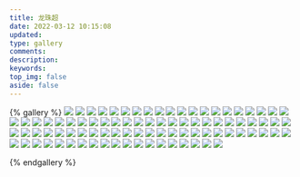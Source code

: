 ```yaml
---
title: 龙珠超
date: 2022-03-12 10:15:08
updated:
type: gallery
comments:
description:
keywords:
top_img: false
aside: false 
---
```


{% gallery %}
![](https://warehouse-1310574346.cos.ap-shanghai.myqcloud.com/images/Dragon-Ball-Super/Arak.webp)
![](https://warehouse-1310574346.cos.ap-shanghai.myqcloud.com/images/Dragon-Ball-Super/Assistant_of_zeno.webp)
![](https://warehouse-1310574346.cos.ap-shanghai.myqcloud.com/images/Dragon-Ball-Super/awamo.webp)
![](https://warehouse-1310574346.cos.ap-shanghai.myqcloud.com/images/Dragon-Ball-Super/Basil.png)
![](https://warehouse-1310574346.cos.ap-shanghai.myqcloud.com/images/Dragon-Ball-Super/Beerus.png)
![](https://warehouse-1310574346.cos.ap-shanghai.myqcloud.com/images/Dragon-Ball-Super/Beerus_3.png)
![](https://warehouse-1310574346.cos.ap-shanghai.myqcloud.com/images/Dragon-Ball-Super/Beerus_Super.png)
![](https://warehouse-1310574346.cos.ap-shanghai.myqcloud.com/images/Dragon-Ball-Super/Bergamo.png)
![](https://warehouse-1310574346.cos.ap-shanghai.myqcloud.com/images/Dragon-Ball-Super/Black_Goku.png)
![](https://warehouse-1310574346.cos.ap-shanghai.myqcloud.com/images/Dragon-Ball-Super/Botamo.png)
![](https://warehouse-1310574346.cos.ap-shanghai.myqcloud.com/images/Dragon-Ball-Super/Bulla.png)
![](https://warehouse-1310574346.cos.ap-shanghai.myqcloud.com/images/Dragon-Ball-Super/Bulma.png)
![](https://warehouse-1310574346.cos.ap-shanghai.myqcloud.com/images/Dragon-Ball-Super/Bulma.webp)
![](https://warehouse-1310574346.cos.ap-shanghai.myqcloud.com/images/Dragon-Ball-Super/Cabba.png)
![](https://warehouse-1310574346.cos.ap-shanghai.myqcloud.com/images/Dragon-Ball-Super/Caulifla.png)
![](https://warehouse-1310574346.cos.ap-shanghai.myqcloud.com/images/Dragon-Ball-Super/Champa.png)
![](https://warehouse-1310574346.cos.ap-shanghai.myqcloud.com/images/Dragon-Ball-Super/Champa_6.png)
![](https://warehouse-1310574346.cos.ap-shanghai.myqcloud.com/images/Dragon-Ball-Super/Diy_Bulma_Costume.png)
![](https://warehouse-1310574346.cos.ap-shanghai.myqcloud.com/images/Dragon-Ball-Super/Dragon_Ball_Super_Logo.png)
![](https://warehouse-1310574346.cos.ap-shanghai.myqcloud.com/images/Dragon-Ball-Super/Dyspo.png)
![](https://warehouse-1310574346.cos.ap-shanghai.myqcloud.com/images/Dragon-Ball-Super/Fighterz_Tien.png)
![](https://warehouse-1310574346.cos.ap-shanghai.myqcloud.com/images/Dragon-Ball-Super/Frost.png)
![](https://warehouse-1310574346.cos.ap-shanghai.myqcloud.com/images/Dragon-Ball-Super/Frost_Base.png)
![](https://warehouse-1310574346.cos.ap-shanghai.myqcloud.com/images/Dragon-Ball-Super/Geene.webp)
![](https://warehouse-1310574346.cos.ap-shanghai.myqcloud.com/images/Dragon-Ball-Super/God_Of_Destruction.png)
![](https://warehouse-1310574346.cos.ap-shanghai.myqcloud.com/images/Dragon-Ball-Super/God_Of_Destruction_Universe_11_Vermut.png)
![](https://warehouse-1310574346.cos.ap-shanghai.myqcloud.com/images/Dragon-Ball-Super/God_Of_Destruction_Universe_9_Sidra.png)
![](https://warehouse-1310574346.cos.ap-shanghai.myqcloud.com/images/Dragon-Ball-Super/Goku_Black_And_Zamasu.png)
![](https://warehouse-1310574346.cos.ap-shanghai.myqcloud.com/images/Dragon-Ball-Super/Goku_God_Kaioken.png)
![](https://warehouse-1310574346.cos.ap-shanghai.myqcloud.com/images/Dragon-Ball-Super/Goku_Red.png)
![](https://warehouse-1310574346.cos.ap-shanghai.myqcloud.com/images/Dragon-Ball-Super/Goku_Ssj_Blue.png)
![](https://warehouse-1310574346.cos.ap-shanghai.myqcloud.com/images/Dragon-Ball-Super/Goku_Ultra_Instinct.png)
![](https://warehouse-1310574346.cos.ap-shanghai.myqcloud.com/images/Dragon-Ball-Super/Golden_Freezer_Super.png)
![](https://warehouse-1310574346.cos.ap-shanghai.myqcloud.com/images/Dragon-Ball-Super/Golden_Frieza.png)
![](https://warehouse-1310574346.cos.ap-shanghai.myqcloud.com/images/Dragon-Ball-Super/golden_hit.png)
![](https://warehouse-1310574346.cos.ap-shanghai.myqcloud.com/images/Dragon-Ball-Super/Gotenks_Adulto.png)
![](https://warehouse-1310574346.cos.ap-shanghai.myqcloud.com/images/Dragon-Ball-Super/Gowas.webp)
![](https://warehouse-1310574346.cos.ap-shanghai.myqcloud.com/images/Dragon-Ball-Super/Grand_Priest.png)
![](https://warehouse-1310574346.cos.ap-shanghai.myqcloud.com/images/Dragon-Ball-Super/Grand_Priest.webp)
![](https://warehouse-1310574346.cos.ap-shanghai.myqcloud.com/images/Dragon-Ball-Super/happy_zeno.png)
![](https://warehouse-1310574346.cos.ap-shanghai.myqcloud.com/images/Dragon-Ball-Super/Hit.png)
![](https://warehouse-1310574346.cos.ap-shanghai.myqcloud.com/images/Dragon-Ball-Super/Hit_Super.png)
![](https://warehouse-1310574346.cos.ap-shanghai.myqcloud.com/images/Dragon-Ball-Super/imgbin.jpg)
![](https://warehouse-1310574346.cos.ap-shanghai.myqcloud.com/images/Dragon-Ball-Super/Iwne.png)
![](https://warehouse-1310574346.cos.ap-shanghai.myqcloud.com/images/Dragon-Ball-Super/Jaco.png)
![](https://warehouse-1310574346.cos.ap-shanghai.myqcloud.com/images/Dragon-Ball-Super/jaco_pose.png)
![](https://warehouse-1310574346.cos.ap-shanghai.myqcloud.com/images/Dragon-Ball-Super/Jerez.png)
![](https://warehouse-1310574346.cos.ap-shanghai.myqcloud.com/images/Dragon-Ball-Super/Jiren.png)
![](https://warehouse-1310574346.cos.ap-shanghai.myqcloud.com/images/Dragon-Ball-Super/Jiren_Stronger.png)
![](https://warehouse-1310574346.cos.ap-shanghai.myqcloud.com/images/Dragon-Ball-Super/Kakarotto.png)
![](https://warehouse-1310574346.cos.ap-shanghai.myqcloud.com/images/Dragon-Ball-Super/Kale.png)
![](https://warehouse-1310574346.cos.ap-shanghai.myqcloud.com/images/Dragon-Ball-Super/Kale_ssj.png)
![](https://warehouse-1310574346.cos.ap-shanghai.myqcloud.com/images/Dragon-Ball-Super/lavender.png)
![](https://warehouse-1310574346.cos.ap-shanghai.myqcloud.com/images/Dragon-Ball-Super/Liquir.png)
![](https://warehouse-1310574346.cos.ap-shanghai.myqcloud.com/images/Dragon-Ball-Super/Liquir.webp)
![](https://warehouse-1310574346.cos.ap-shanghai.myqcloud.com/images/Dragon-Ball-Super/Magetta.webp)
![](https://warehouse-1310574346.cos.ap-shanghai.myqcloud.com/images/Dragon-Ball-Super/Majin_Buu.png)
![](https://warehouse-1310574346.cos.ap-shanghai.myqcloud.com/images/Dragon-Ball-Super/Marcarita.png)
![](https://warehouse-1310574346.cos.ap-shanghai.myqcloud.com/images/Dragon-Ball-Super/Monaca.webp)
![](https://warehouse-1310574346.cos.ap-shanghai.myqcloud.com/images/Dragon-Ball-Super/Mosco.png)
![](https://warehouse-1310574346.cos.ap-shanghai.myqcloud.com/images/Dragon-Ball-Super/Narirama.png)
![](https://warehouse-1310574346.cos.ap-shanghai.myqcloud.com/images/Dragon-Ball-Super/OIP_C2.jpg)
![](https://warehouse-1310574346.cos.ap-shanghai.myqcloud.com/images/Dragon-Ball-Super/Quitela.png)
![](https://warehouse-1310574346.cos.ap-shanghai.myqcloud.com/images/Dragon-Ball-Super/Rumsshi.png)
![](https://warehouse-1310574346.cos.ap-shanghai.myqcloud.com/images/Dragon-Ball-Super/Son_Goku_Super.png)
![](https://warehouse-1310574346.cos.ap-shanghai.myqcloud.com/images/Dragon-Ball-Super/Sorbet.png)
![](https://warehouse-1310574346.cos.ap-shanghai.myqcloud.com/images/Dragon-Ball-Super/Super_Saiyan_Blue_Vegeta.png)
![](https://warehouse-1310574346.cos.ap-shanghai.myqcloud.com/images/Dragon-Ball-Super/super_shenron.png)
![](https://warehouse-1310574346.cos.ap-shanghai.myqcloud.com/images/Dragon-Ball-Super/Tagoma.png)
![](https://warehouse-1310574346.cos.ap-shanghai.myqcloud.com/images/Dragon-Ball-Super/Tien_Shinhan_With_Cape.png)
![](https://warehouse-1310574346.cos.ap-shanghai.myqcloud.com/images/Dragon-Ball-Super/Toppo.png)
![](https://warehouse-1310574346.cos.ap-shanghai.myqcloud.com/images/Dragon-Ball-Super/Toppo_God_Of_Destruction.png)
![](https://warehouse-1310574346.cos.ap-shanghai.myqcloud.com/images/Dragon-Ball-Super/Ultra_Instinct_Mastered_6.png)
![](https://warehouse-1310574346.cos.ap-shanghai.myqcloud.com/images/Dragon-Ball-Super/Universe_10_God_Of_Destruction.png)
![](https://warehouse-1310574346.cos.ap-shanghai.myqcloud.com/images/Dragon-Ball-Super/Universe_4_God_Of_Destruction.png)
![](https://warehouse-1310574346.cos.ap-shanghai.myqcloud.com/images/Dragon-Ball-Super/Vados.png)
![](https://warehouse-1310574346.cos.ap-shanghai.myqcloud.com/images/Dragon-Ball-Super/Vegeta.png)
![](https://warehouse-1310574346.cos.ap-shanghai.myqcloud.com/images/Dragon-Ball-Super/Vegeta_Red.png)
![](https://warehouse-1310574346.cos.ap-shanghai.myqcloud.com/images/Dragon-Ball-Super/Vegeta_Super_God.png)
![](https://warehouse-1310574346.cos.ap-shanghai.myqcloud.com/images/Dragon-Ball-Super/Vegeta_Super_Saiyajin_Blue.png)
![](https://warehouse-1310574346.cos.ap-shanghai.myqcloud.com/images/Dragon-Ball-Super/Vegeta_Super_Saiyan_God.png)
![](https://warehouse-1310574346.cos.ap-shanghai.myqcloud.com/images/Dragon-Ball-Super/Videl.png)
![](https://warehouse-1310574346.cos.ap-shanghai.myqcloud.com/images/Dragon-Ball-Super/Whis.png)
![](https://warehouse-1310574346.cos.ap-shanghai.myqcloud.com/images/Dragon-Ball-Super/Yurin.png)
![](https://warehouse-1310574346.cos.ap-shanghai.myqcloud.com/images/Dragon-Ball-Super/Zamasu.png)
![](https://warehouse-1310574346.cos.ap-shanghai.myqcloud.com/images/Dragon-Ball-Super/Zamas_HD.png)
![](https://warehouse-1310574346.cos.ap-shanghai.myqcloud.com/images/Dragon-Ball-Super/Zarbon.png)
![](https://warehouse-1310574346.cos.ap-shanghai.myqcloud.com/images/Dragon-Ball-Super/zeno.png)
![](https://warehouse-1310574346.cos.ap-shanghai.myqcloud.com/images/Dragon-Ball-Super/zeno_hand.png)

{% endgallery %}


